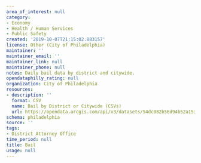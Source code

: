```yaml
---
area_of_interest: null
category:
- Economy
- Health / Human Services
- Public Safety
created: '2019-10-07T21:15:02.883157'
license: Other (City of Philadelphia)
maintainer: ''
maintainer_email: ''
maintainer_link: null
maintainer_phone: null
notes: Daily bail data by district and citywide.
opendataphilly_rating: null
organization: City of Philadelphia
resources:
- description: ''
  format: CSV
  name: Bail by District or Citywide (CSVs)
  url: https://opendata.arcgis.com/api/v3/datasets/54dc082b56d94b52a153f9a032b05791_0/downloads/data?format=csv&spatialRefId=4326&where=1%3D1
schema: philadelphia
source: ''
tags:
- District Attorney Office
time_period: null
title: Bail
usage: null
---
```

